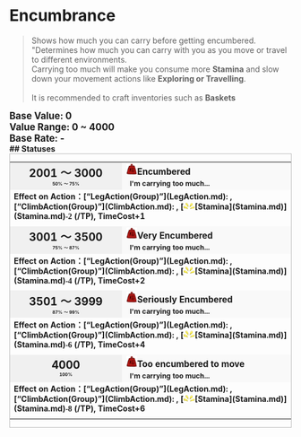 # Encumbrance  
> Shows how much you can carry before getting encumbered.  
> "Determines how much you can carry with you as you move or travel to different environments.<br>Carrying too much will make you consume more <b>Stamina</b> and slow down your movement actions like <b>Exploring or Travelling</b>.<br><br>It is recommended to craft inventories such as <b>Baskets  
  
<div style="font-size:1.2em"><b>Base Value: </b> 0 </div>  
<div style="font-size:1.2em"><b>Value Range: </b> 0 ~ 4000 </div>  
<div style="font-size:1.2em"><b>Base Rate: </b> - </div>  
## Statuses  
<div  style="border:1px solid #BBB"><table><tr style="height:2em;"><td style="background-color:#F0F0F0;text-align:center;width:180px;font-size:1.4em;font-weight:bold;vertical-align:middle;"><div>2001 ～ 3000<div><div style="font-size:0.4em">50% ～ 75%</div></td><td colspan=2 style="font-size:1.1em;vertical-align:middle;background-color:#F9F9F9;"><div><b><div style="width:20px;display:inline-block;text-align:center"><img decoding="async" src="../wiki/Sprite/Weight.png" href="a.md" style="max-width:20px;max-height:20px;"></div>Encumbered</b></div><div style="font-size:0.8em;padding-top:4px;">&nbsp;&nbsp;I'm carrying too much...</div></td></tr><tr><td colspan=2><b>Effect on Action：</b>[“LegAction(Group)”](LegAction.md): , [“ClimbAction(Group)”](ClimbAction.md): , [<div style="width:20px;display:inline-block;text-align:center"><img decoding="async" src="../wiki/Sprite/Tired.png" href="a.md" style="max-width:20px;max-height:20px;"></div>[Stamina](Stamina.md)](Stamina.md)<span style="font-family:ui-monospace"><b>-2</b></span> (/TP), TimeCost+1</td></tr><tr><td colspan=2></td></tr><tr style="height:2em;"><td style="background-color:#F0F0F0;text-align:center;width:180px;font-size:1.4em;font-weight:bold;vertical-align:middle;"><div>3001 ～ 3500<div><div style="font-size:0.4em">75% ～ 87%</div></td><td colspan=2 style="font-size:1.1em;vertical-align:middle;background-color:#F9F9F9;"><div><b><div style="width:20px;display:inline-block;text-align:center"><img decoding="async" src="../wiki/Sprite/Weight.png" href="a.md" style="max-width:20px;max-height:20px;"></div>Very Encumbered</b></div><div style="font-size:0.8em;padding-top:4px;">&nbsp;&nbsp;I'm carrying too much...</div></td></tr><tr><td colspan=2><b>Effect on Action：</b>[“LegAction(Group)”](LegAction.md): , [“ClimbAction(Group)”](ClimbAction.md): , [<div style="width:20px;display:inline-block;text-align:center"><img decoding="async" src="../wiki/Sprite/Tired.png" href="a.md" style="max-width:20px;max-height:20px;"></div>[Stamina](Stamina.md)](Stamina.md)<span style="font-family:ui-monospace"><b>-4</b></span> (/TP), TimeCost+2</td></tr><tr><td colspan=2></td></tr><tr style="height:2em;"><td style="background-color:#F0F0F0;text-align:center;width:180px;font-size:1.4em;font-weight:bold;vertical-align:middle;"><div>3501 ～ 3999<div><div style="font-size:0.4em">87% ～ 99%</div></td><td colspan=2 style="font-size:1.1em;vertical-align:middle;background-color:#F9F9F9;"><div><b><div style="width:20px;display:inline-block;text-align:center"><img decoding="async" src="../wiki/Sprite/Weight.png" href="a.md" style="max-width:20px;max-height:20px;"></div>Seriously Encumbered</b></div><div style="font-size:0.8em;padding-top:4px;">&nbsp;&nbsp;I'm carrying too much...</div></td></tr><tr><td colspan=2><b>Effect on Action：</b>[“LegAction(Group)”](LegAction.md): , [“ClimbAction(Group)”](ClimbAction.md): , [<div style="width:20px;display:inline-block;text-align:center"><img decoding="async" src="../wiki/Sprite/Tired.png" href="a.md" style="max-width:20px;max-height:20px;"></div>[Stamina](Stamina.md)](Stamina.md)<span style="font-family:ui-monospace"><b>-6</b></span> (/TP), TimeCost+4</td></tr><tr><td colspan=2></td></tr><tr style="height:2em;"><td style="background-color:#F0F0F0;text-align:center;width:180px;font-size:1.4em;font-weight:bold;vertical-align:middle;"><div>4000<div><div style="font-size:0.4em">100%</div></td><td colspan=2 style="font-size:1.1em;vertical-align:middle;background-color:#F9F9F9;"><div><b><div style="width:20px;display:inline-block;text-align:center"><img decoding="async" src="../wiki/Sprite/Weight.png" href="a.md" style="max-width:20px;max-height:20px;"></div>Too encumbered to move</b></div><div style="font-size:0.8em;padding-top:4px;">&nbsp;&nbsp;I'm carrying too much...</div></td></tr><tr><td colspan=2><b>Effect on Action：</b>[“LegAction(Group)”](LegAction.md): , [“ClimbAction(Group)”](ClimbAction.md): , [<div style="width:20px;display:inline-block;text-align:center"><img decoding="async" src="../wiki/Sprite/Tired.png" href="a.md" style="max-width:20px;max-height:20px;"></div>[Stamina](Stamina.md)](Stamina.md)<span style="font-family:ui-monospace"><b>-8</b></span> (/TP), TimeCost+6</td></tr><tr><td colspan=2></td></tr></table></div>  


<script>document.title="Encumbrance - Card Survival Wiki";</script>